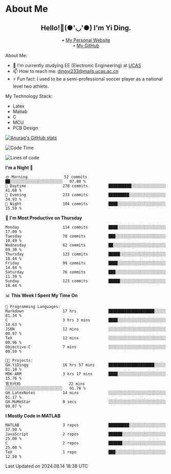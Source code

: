 # About Me

<h2 style="text-align:center;"> Hello!👋(●'◡'●) I'm Yi Ding.</h2>

<div style="text-align:center;">
  • <a href="https://yidingg.github.io/YiDingg">My Personal Website</a><br>
  • <a href="https://github.com/YiDingg">My GitHub</a>
</div>

About Me:
- 🔭 I'm currently studying EE (Electronic Engineering) at [UCAS](https://www.ucas.ac.cn/)
- 📫 How to reach me: dingyi233@mails.ucas.ac.cn
- ⚡ Fun fact: I used to be a semi-professional soccer player as a national level two athlete.

My Technology Stack:
- Latex
- Matlab
- C
- MCU
- PCB Design

[![Anurag's GitHub stats](https://github-readme-stats.vercel.app/api?username=YiDingg)](https://github.com/anuraghazra/github-readme-stats)

<!--START_SECTION:waka-->
![Code Time](http://img.shields.io/badge/Code%20Time-280%20hrs-blue)

![Lines of code](https://img.shields.io/badge/From%20Hello%20World%20I%27ve%20Written-517.3%20thousand%20lines%20of%20code-blue)

**I'm a Night 🦉** 

```text
🌞 Morning                52 commits          ██░░░░░░░░░░░░░░░░░░░░░░░   07.80 % 
🌆 Daytime                278 commits         ██████████░░░░░░░░░░░░░░░   41.68 % 
🌃 Evening                233 commits         █████████░░░░░░░░░░░░░░░░   34.93 % 
🌙 Night                  104 commits         ████░░░░░░░░░░░░░░░░░░░░░   15.59 % 
```
📅 **I'm Most Productive on Thursday** 

```text
Monday                   114 commits         ████░░░░░░░░░░░░░░░░░░░░░   17.09 % 
Tuesday                  70 commits          ███░░░░░░░░░░░░░░░░░░░░░░   10.49 % 
Wednesday                62 commits          ██░░░░░░░░░░░░░░░░░░░░░░░   09.30 % 
Thursday                 123 commits         █████░░░░░░░░░░░░░░░░░░░░   18.44 % 
Friday                   99 commits          ████░░░░░░░░░░░░░░░░░░░░░   14.84 % 
Saturday                 76 commits          ███░░░░░░░░░░░░░░░░░░░░░░   11.39 % 
Sunday                   123 commits         █████░░░░░░░░░░░░░░░░░░░░   18.44 % 
```


📊 **This Week I Spent My Time On** 

```text
💬 Programming Languages: 
Markdown                 17 hrs              ████████████████████░░░░░   81.34 % 
C                        3 hrs 3 mins        ████░░░░░░░░░░░░░░░░░░░░░   14.63 % 
JSON                     12 mins             ░░░░░░░░░░░░░░░░░░░░░░░░░   00.97 % 
TeX                      12 mins             ░░░░░░░░░░░░░░░░░░░░░░░░░   00.96 % 
Objective-C              7 mins              ░░░░░░░░░░░░░░░░░░░░░░░░░   00.59 % 

🐱‍💻 Projects: 
GH.YiDingg               16 hrs 57 mins      ████████████████████░░░░░   81.10 % 
MDK-ARM                  3 hrs 17 mins       ████░░░░░░░░░░░░░░░░░░░░░   15.76 % 
官方代码                     22 mins             ░░░░░░░░░░░░░░░░░░░░░░░░░   01.78 % 
GH.LatexNotes            14 mins             ░░░░░░░░░░░░░░░░░░░░░░░░░   01.17 % 
GH.MuMeStar              0 secs              ░░░░░░░░░░░░░░░░░░░░░░░░░   00.07 % 
```

**I Mostly Code in MATLAB** 

```text
MATLAB                   3 repos             █████████░░░░░░░░░░░░░░░░   37.50 % 
JavaScript               2 repos             ██████░░░░░░░░░░░░░░░░░░░   25.00 % 
C                        2 repos             ██████░░░░░░░░░░░░░░░░░░░   25.00 % 
TeX                      1 repo              ███░░░░░░░░░░░░░░░░░░░░░░   12.50 % 
```




 Last Updated on 2024.08.14 18:38 UTC
<!--END_SECTION:waka-->
